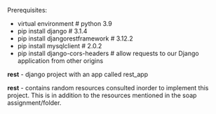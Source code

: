 Prerequisites:
- virtual environment # python 3.9
- pip install django # 3.1.4
- pip install djangorestframework # 3.12.2
- pip install mysqlclient # 2.0.2
- pip install django-cors-headers # allow requests to our Django application from other origins

**rest** - django project with an app called rest_app

**rest** - contains random resources consulted inorder to implement this project. This is in addition to the resources mentioned in the soap assignment/folder.
